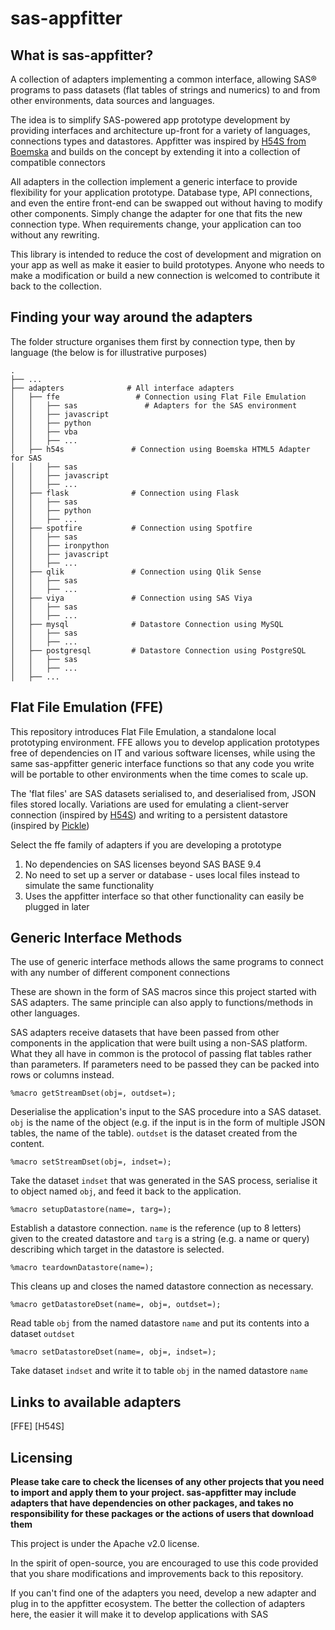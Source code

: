 # sas-appfitter


## What is sas-appfitter?
A collection of adapters implementing a common interface, allowing SAS® programs to pass datasets (flat tables of strings and numerics) to and from other environments, data sources and languages.

The idea is to simplify SAS-powered app prototype development by providing interfaces and architecture up-front for a variety of languages, connections types and datastores. Appfitter was inspired by [H54S from Boemska](https://github.com/Boemska/h54s) and builds on the concept by extending it into a collection of compatible connectors

All adapters in the collection implement a generic interface to provide flexibility for your application prototype. Database type, API connections, and even the entire front-end can be swapped out without having to modify other components. Simply change the adapter for one that fits the new connection type. When requirements change, your application can too without any rewriting. 

This library is intended to reduce the cost of development and migration on your app as well as make it easier to build prototypes. Anyone who needs to make a modification or build a new connection is welcomed to contribute it back to the collection.

## Finding your way around the adapters

The folder structure organises them first by connection type, then by language (the below is for illustrative purposes)

```
.
├── ...
├── adapters              # All interface adapters
│   ├── ffe                 # Connection using Flat File Emulation
│   │   ├── sas               # Adapters for the SAS environment
│   │   ├── javascript
│   │   ├── python          
│   │   ├── vba
│   │   ├── ...             
│   ├── h54s               # Connection using Boemska HTML5 Adapter for SAS
│   │   ├── sas
│   │   ├── javascript
│   │   ├── ...
│   ├── flask              # Connection using Flask
│   │   ├── sas
│   │   ├── python          
│   │   ├── ...
│   ├── spotfire           # Connection using Spotfire
│   │   ├── sas
│   │   ├── ironpython
│   │   ├── javascript
│   │   ├── ...
│   ├── qlik               # Connection using Qlik Sense
│   │   ├── sas
│   │   ├── ...
│   ├── viya               # Connection using SAS Viya
│   │   ├── sas
│   │   ├── ...
│   ├── mysql              # Datastore Connection using MySQL
│   │   ├── sas
│   │   ├── ...
│   ├── postgresql         # Datastore Connection using PostgreSQL
│   │   ├── sas
│   │   ├── ...
│   ├── ...  
```


## Flat File Emulation (FFE)
This repository introduces Flat File Emulation, a standalone local prototyping environment. 
FFE allows you to develop application prototypes free of dependencies on IT and various software licenses, while using the same sas-appfitter generic interface functions so that any code you write will be portable to other environments when the time comes to scale up.


The 'flat files' are SAS datasets serialised to, and deserialised from, JSON files stored locally. 
Variations are used for emulating a client-server connection (inspired by [H54S](https://github.com/Boemska/h54s)) and writing to a persistent datastore (inspired by [Pickle](https://github.com/python/cpython/blob/3.7/Lib/pickle.py))


Select the ffe family of adapters if you are developing a prototype
1. No dependencies on SAS licenses beyond SAS BASE 9.4
2. No need to set up a server or database - uses local files instead to simulate the same functionality
3. Uses the appfitter interface so that other functionality can easily be plugged in later 



## Generic Interface Methods

The use of generic interface methods allows the same programs to connect with any number of different component connections

These are shown in the form of SAS macros since this project started with SAS adapters. The same principle can also apply to functions/methods in other languages.

SAS adapters receive datasets that have been passed from other components in the application that were built using a non-SAS platform. What they all have in common is the protocol of passing flat tables rather than parameters. If parameters need to be passed they can be packed into rows or columns instead.

```sas
%macro getStreamDset(obj=, outdset=);
```
Deserialise the application's input to the SAS procedure into a SAS dataset. `obj` is the name of the object (e.g. if the input is in the form of multiple JSON tables, the name of the table). `outdset` is the dataset created from the content.

```sas
%macro setStreamDset(obj=, indset=);
```
Take the dataset `indset` that was generated in the SAS process, serialise it to object named `obj`, and feed it back to the application.

```sas
%macro setupDatastore(name=, targ=);
```
Establish a datastore connection. `name` is the reference (up to 8 letters) given to the created datastore and `targ` is a string (e.g. a name or query) describing which target in the datastore is selected. 

```sas
%macro teardownDatastore(name=);
```
This cleans up and closes the named datastore connection as necessary.

```sas
%macro getDatastoreDset(name=, obj=, outdset=);
```
Read table `obj` from the named datastore `name` and put its contents into a dataset `outdset`

```sas
%macro setDatastoreDset(name=, obj=, indset=);
```
Take dataset `indset` and write it to table `obj` in the named datastore `name`

## Links to available adapters

[FFE]
[H54S]

## Licensing

__Please take care to check the licenses of any other projects that you need to import and apply them to your project. 
sas-appfitter may include adapters that have dependencies on other packages, and takes no responsibility for these packages or the actions of users that download them__


This project is under the Apache v2.0 license.

In the spirit of open-source, you are encouraged to use this code provided that you share modifications and improvements back to this repository. 

If you can't find one of the adapters you need, develop a new adapter and plug in to the appfitter ecosystem. 
The better the collection of adapters here, the easier it will make it to develop applications with SAS

